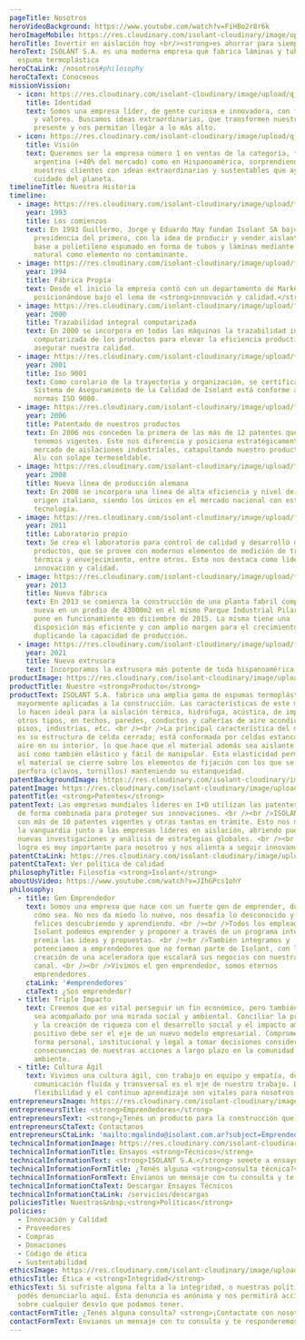 ```yaml
---
pageTitle: Nosotros
heroVideoBackground: https://www.youtube.com/watch?v=FiHBo2r8r6k
heroImageMobile: https://res.cloudinary.com/isolant-cloudinary/image/upload/q_auto:good,f_auto/website-2021/about-us/isolant-aislantes-empresa-fondo-mobile.jpg
heroTitle: Invertir en aislación hoy <br/><strong>es ahorrar para siempre</strong>
heroText: ISOLANT S.A. es una moderna empresa que fabrica láminas y tubos de
  espuma termoplástica
heroCtaLink: /nosotros#philosophy
heroCtaText: Conocenos
missionVission:
  - icon: https://res.cloudinary.com/isolant-cloudinary/image/upload/q_auto:good,f_auto/website-2021/about-us/isolant-aislantes-nosotros-icono-identidad.svg
    title: Identidad
    text: Somos una empresa líder, de gente curiosa e innovadora, con fuertes lazos
      y valores. Buscamos ideas extraordinarias, que transformen nuestro
      presente y nos permitan llegar a lo más alto.
  - icon: https://res.cloudinary.com/isolant-cloudinary/image/upload/q_auto:good,f_auto/website-2021/about-us/isolant-aislantes-nosotros-icono-vision.svg
    title: Visión
    text: Queremos ser la empresa número 1 en ventas de la categoría, tanto en
      argentina (+40% del mercado) como en Hispanoamérica, sorprendiendo a
      nuestros clientes con ideas extraordinarias y sustentables que ayuden al
      cuidado del planeta.
timelineTitle: Nuestra Historia
timeline:
  - image: https://res.cloudinary.com/isolant-cloudinary/image/upload/f_auto,q_auto:good/website-2021/about-us/isolant-aislantes-nuestra-empresa-nuestra-historia-1993.jpg
    year: 1993
    title: Los comienzos
    text: En 1993 Guillermo, Jorge y Eduardo May fundan Isolant SA bajo la
      presidencia del primero, con la idea de producir y vender aislantes en
      base a polietileno espumado en forma de tubos y láminas mediante gas
      natural como elemento no contaminante.
  - image: https://res.cloudinary.com/isolant-cloudinary/image/upload/f_auto,q_auto:good/website-2021/about-us/isolant-aislantes-nuestra-empresa-nuestra-historia-1994.jpg
    year: 1994
    title: Fábrica Propia
    text: Desde el inicio la empresa contó con un departamento de Marketing
      posicionándose bajo el lema de <strong>innovación y calidad.</strong>
  - image: https://res.cloudinary.com/isolant-cloudinary/image/upload/f_auto,q_auto:good/website-2021/about-us/isolant-aislantes-nuestra-empresa-nuestra-historia-2000.jpg
    year: 2000
    title: Trazabilidad integral computarizada
    text: En 2000 se incorpora en todas las máquinas la trazabilidad integral
      computarizada de los productos para elevar la eficiencia productiva y
      asegurar nuestra calidad.
  - image: https://res.cloudinary.com/isolant-cloudinary/image/upload/f_auto,q_auto:good/website-2021/about-us/isolant-aislantes-nuestra-empresa-nuestra-historia-2001.jpg
    year: 2001
    title: Iso 9001
    text: Como corolario de la trayectoria y organización, se certifica que el
      Sistema de Aseguramiento de la Calidad de Isolant está conforme a las
      normas ISO 9000.
  - image: https://res.cloudinary.com/isolant-cloudinary/image/upload/f_auto,q_auto:good/website-2021/about-us/isolant-aislantes-nuestra-empresa-nuestra-historia-2006.jpg
    year: 2006
    title: Patentado de nuestros productos
    text: En 2006 nos conceden la primera de las más de 12 patentes que actualmente
      tenemos vigentes. Esto nos diferencia y posiciona estratégicamente en el
      mercado de aislaciones industriales, catapultando nuestro producto Doble
      Alu con solape termosoldable.
  - image: https://res.cloudinary.com/isolant-cloudinary/image/upload/f_auto,q_auto:good/website-2021/about-us/isolant-aislantes-nuestra-empresa-nuestra-historia-2008.jpg
    year: 2008
    title: Nueva línea de producción alemana
    text: En 2008 se incorpora una línea de alta eficiencia y nivel de calidad, de
      origen italiano, siendo los únicos en el mercado nacional con este tipo de
      tecnología.
  - image: https://res.cloudinary.com/isolant-cloudinary/image/upload/f_auto,q_auto:good/website-2021/about-us/isolant-aislantes-nuestra-empresa-nuestra-historia-2011.jpg
    year: 2011
    title: Laboratorio propio
    text: Se crea el laboratorio para control de calidad y desarrollo de nuevos
      productos, que se provee con modernos elementos de medición de transmisión
      térmica y envejecimiento, entre otros. Esto nos destaca como líderes en
      innovación y calidad.
  - image: https://res.cloudinary.com/isolant-cloudinary/image/upload/f_auto,q_auto:good/website-2021/about-us/isolant-aislantes-nuestra-empresa-nuestra-historia-2013.jpg
    year: 2013
    title: Nueva fábrica
    text: En 2013 se comienza la construcción de una planta fabril completamente
      nueva en un predio de 43000m2 en el mismo Parque Industrial Pilar, que se
      pone en funcionamiento en diciembre de 2015. La misma tiene una
      disposición más eficiente y con amplio margen para el crecimiento,
      duplicando la capacidad de producción.
  - image: https://res.cloudinary.com/isolant-cloudinary/image/upload/f_auto,q_auto:good/website-2021/about-us/isolant-aislantes-nuestra-empresa-nuestra-historia-2021.jpg
    year: 2021
    title: Nueva extrusora
    text: Incorporamos la extrusora más potente de toda hispanoamérica, que nos permitió darle respuesta a una demanda creciente y optimizar productos en línea y de mayores espesores. Tecnología coreana de punta. Un riesgo e inversión en una Argentina golpeada durante la Pandemia COVID-19.
productImage: https://res.cloudinary.com/isolant-cloudinary/image/upload/f_auto,q_auto:good/website-2021/about-us/isolant-aislantes-nuestra-empresa-nuestro-producto-rollos.png
productTitle: Nuestro <strong>Producto</strong>
productText: ISOLANT S.A. fabrica una amplia gama de espumas termoplásticas,
  mayormente aplicadas a la construcción. Las características de este material
  lo hacen ideal para la aislación térmica, hidrófuga, acústica, de impacto y de
  otros tipos, en techos, paredes, conductos y cañerías de aire acondicionado,
  pisos, industrias, etc. <br /><br />La principal característica del material
  es su estructura de celda cerrada; está conformada por celdas estancas con
  aire en su interior, lo que hace que el material además sea aislante térmico,
  así como también elástico y fácil de manipular. Esta elasticidad permite que
  el material se cierre sobre los elementos de fijación con los que se lo
  perfora (clavos, tornillos) manteniendo su estanqueidad.
patentBackgroundImage: https://res.cloudinary.com/isolant-cloudinary/image/upload/f_auto,q_auto:good/website-2021/about-us/isolant-aislantes-nuestra-empresa-patentes-imagen-fondo-azul.jpg
patentImage: https://res.cloudinary.com/isolant-cloudinary/image/upload/f_auto,q_auto:good/website-2021/about-us/isolant-aislantes-nuestra-empresa-patentes.png
patentTitle: <strong>Patentes</strong>
patentText: Las empresas mundiales líderes en I+D utilizan las patentes y marcas
  de forma combinada para proteger sus innovaciones. <br /><br />ISOLANT cuenta
  con más de 10 patentes vigentes y otras tantas en trámite. Esto nos mantiene a
  la vanguardia junto a las empresas líderes en aislación, abriendo puertas a
  nuevas investigaciones y análisis de estrategias globales. <br /><br />Este
  logro es muy importante para nosotros y nos alienta a seguir innovando.
patentCtaLink: https://res.cloudinary.com/isolant-cloudinary/image/upload/f_auto,q_auto:good/website-2021/about-us/isolant-aislantes-innovacion-y-calidad-politica-calidad.webp
patentCtaText: Ver política de calidad
philosophyTitle: Filosofía <strong>Isolant</strong>
aboutUsVideo: https://www.youtube.com/watch?v=JIhGPcs1ohY
philosophy:
  - title: Gen Emprendedor
    text: Somos una empresa que nace con un fuerte gen de emprender, dónde sea y
      cómo sea. No nos da miedo lo nuevo, nos desafía lo desconocido y somos
      felices descubriendo y aprendiendo. <br /><br />Todos los empleados de
      Isolant podemos emprender y proponer a través de un programa interno que
      premia las ideas y propuestas. <br /><br />También integramos y
      potenciamos a emprendedores que no forman parte de Isolant, con la
      creación de una aceleradora que escalará sus negocios con nuestra marca y
      canal. <br /><br />Vivimos el gen emprendedor, somos eternos
      emprendedores.
    ctaLink: '#emprendedores'
    ctaText: ¿Sos emprendedor?
  - title: Triple Impacto
    text: Creemos que es vital perseguir un fin económico, pero también que el mismo
      sea acompañado por una mirada social y ambiental. Conciliar la producción
      y la creación de riqueza con el desarrollo social y el impacto ambiental
      positivo debe ser el eje de un nuevo modelo empresarial. Comprometidos de
      forma personal, institucional y legal a tomar decisiones considerando las
      consecuencias de nuestras acciones a largo plazo en la comunidad y el
      ambiente.
  - title: Cultura Ágil
    text: Vivimos una cultura ágil, con trabajo en equipo y empatía, donde la
      comunicación fluida y transversal es el eje de nuestro trabajo. La
      flexibilidad y el continuo aprendizaje son vitales para nosotros.
entrepreneursImage: https://res.cloudinary.com/isolant-cloudinary/image/upload/f_auto,q_auto:good/website-2021/about-us/isolant-aislantes-empresa-emprendedores.jpg
entrepreneursTitle: <strong>Emprendedores</strong>
entrepreneursText: <strong>¿Tenés un producto para la construcción que impulse nuestra <a href="#philosophy">filosofía de Triple Impacto</a>?</strong><br /> Escribinos y uno de los miembros del Comité de Desarrollo te estará contactando en breve.
entrepreneursCtaText: Contactanos
entrepreneursCtaLink: 'mailto:mgalindo@isolant.com.ar?subject=Emprendedores'
technicalInformationImage: https://res.cloudinary.com/isolant-cloudinary/image/upload/f_auto,q_auto:good/website-2021/about-us/isolant-aislantes-nuestra-empresa-ensayos-tecnicos.jpg
technicalInformationTitle: Ensayos <strong>Técnicos</strong>
technicalInformationText: <strong>ISOLANT S.A.</strong> somete a ensayos y pruebas de laboratorio a sus productos con el fin de certificarlos ante autoridades nacionales e internacionales. Descargá nuestros ensayos debajo, o envianos un correo con tus consultas técnicas.
technicalInformationFormTitle: ¿Tenés alguna <strong>consulta técnica?</strong>
technicalInformationFormText: Envianos un mensaje con tu consulta y te responderemos a la brevedad.
technicalInformationCtaText: Descargar Ensayos Técnicos
technicalInformationCtaLink: /servicios/descargas
policiesTitle: Nuestras&nbsp;<strong>Políticas</strong>
policies:
  - Innovación y Calidad
  - Proveedores
  - Compras
  - Donaciones
  - Código de ética
  - Sustentabilidad
ethicsImage: https://res.cloudinary.com/isolant-cloudinary/image/upload/f_auto,q_auto:good/website-2021/about-us/isolant-aislantes-nuestra-empresa-etica-e-integridad.jpg
ethicsTitle: Ética e <strong>Integridad</strong>
ethicsText: Si sufriste alguna falta a la integridad, o nuestras políticas,
  podés denunciarlo aquí. Esta denuncia es anónima y nos permitirá accionar
  sobre cualquier desvío que podamos tener.
contactFormTitle: ¿Tenés alguna consulta? <strong>¡Contactate con nosotros!</strong>
contactFormText: Envianos un mensaje con tu consulta y te responderemos a la brevedad.
---
```

